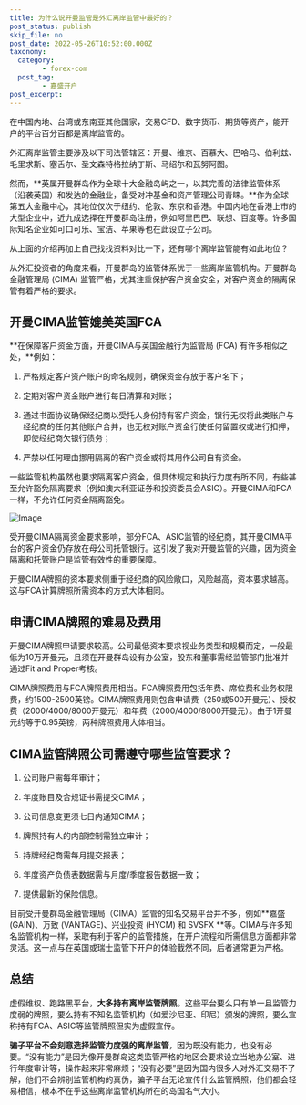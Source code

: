 ```yaml
---
title: 为什么说开曼监管是外汇离岸监管中最好的？
post_status: publish
skip_file: no
post_date: 2022-05-26T10:52:00.000Z
taxonomy:
  category:
        - forex-com
  post_tag:
        - 嘉盛开户
post_excerpt: 
---
```

在中国内地、台湾或东南亚其他国家，交易CFD、数字货币、期货等资产，能开户的平台百分百都是离岸监管的。

外汇离岸监管主要涉及以下司法管辖区：开曼、维京、百慕大、巴哈马、伯利兹、毛里求斯、塞舌尔、圣文森特格拉纳丁斯、马绍尔和瓦努阿图。

然而，**英属开曼群岛作为全球十大金融岛屿之一，以其完善的法律监管体系（沿袭英国）和发达的金融业，备受对冲基金和资产管理公司青睐。**作为全球第五大金融中心，其地位仅次于纽约、伦敦、东京和香港。中国内地在香港上市的大型企业中，近九成选择在开曼群岛注册，例如阿里巴巴、联想、百度等。许多国际知名企业如可口可乐、宝洁、苹果等也在此设立子公司。

从上面的介绍再加上自己找找资料对比一下，还有哪个离岸监管能有如此地位？

从外汇投资者的角度来看，开曼群岛的监管体系优于一些离岸监管机构。开曼群岛金融管理局 (CIMA) 监管严格，尤其注重保护客户资金安全，对客户资金的隔离保管有着严格的要求。

## 开曼CIMA监管媲美英国FCA

**在保障客户资金方面，开曼CIMA与英国金融行为监管局 (FCA) 有许多相似之处，**例如：

1. 严格规定客户资产账户的命名规则，确保资金存放于客户名下；

1. 定期对客户资金账户进行每日清算和对账；

1. 通过书面协议确保经纪商以受托人身份持有客户资金，银行无权将此类账户与经纪商的任何其他账户合并，也无权对账户资金行使任何留置权或进行扣押，即使经纪商欠银行债务；

1. 严禁以任何理由挪用隔离的客户资金或将其用作公司自有资金。

一些监管机构虽然也要求隔离客户资金，但具体规定和执行力度有所不同，有些甚至允许豁免隔离要求（例如澳大利亚证券和投资委员会ASIC）。开曼CIMA和FCA一样，不允许任何资金隔离豁免。

![Image](https://prod-files-secure.s3.us-west-2.amazonaws.com/39ed1227-6d7d-4570-be36-9ccd4a2c4241/bd849744-3fcb-4a37-8312-357962c8f065/image.png?X-Amz-Algorithm=AWS4-HMAC-SHA256&X-Amz-Content-Sha256=UNSIGNED-PAYLOAD&X-Amz-Credential=ASIAZI2LB4663GAKC4WL%2F20250401%2Fus-west-2%2Fs3%2Faws4_request&X-Amz-Date=20250401T221347Z&X-Amz-Expires=3600&X-Amz-Security-Token=IQoJb3JpZ2luX2VjEF0aCXVzLXdlc3QtMiJHMEUCIQDnPhP1EBwECkRGD6CQVlewPbsyQ5JH3j9Z1txrkuVPtAIgVu80sNX4XMw48LouaZwtXLCxRHNI4%2BwLrCYQTIyjCBYqiAQIxv%2F%2F%2F%2F%2F%2F%2F%2F%2F%2FARAAGgw2Mzc0MjMxODM4MDUiDFiglEb7GXM0AqOWpircA2x8HE46P8g6eSdb%2Bz%2FLdJveOBcETZsmp14%2BdIsbgSWs5qDrqaEK60PsQ0sJZIKjMXFI5yhbXj9pCLTya3mUEfw0l7r8uBNVs%2Fnat%2BJlYfgqOrjF1Lpyp9UF55AIUMzDmCW6fIelMPbqZJh4l6vVi%2Bg3fhl5PZzHNH8K4vE94Hs7INF33liVv3jW85sIgFTSaaPEzDPk2iYb9ggwL%2FUhpiW81K0gvgoB5tpT4exNzwqeP9SnvaGoQL4DC4LYGRTU4e7Y9s2RJx0gfQ955lmIqjWfwBML7fOHpcSLtecAQ%2FEqNpya%2FfltXoRLP%2F%2Bu076a4uOZhUkVmxEloYA2kfbCf37fYmtev02m4tb1EbPVU3PGilr6eO6xoZTxcx4T6JdgaEHL94vWIcuJSpeMSjGVdQ%2FTyhpco%2F7nLoBGYIQYqRUMX3N2QuJfvsV8IL9Ly6gik6M0JBmOAGEV2WYPFpq379VaUC8ND%2FakQaVdq3QkduHulSSKj5N7ja27ujaPsXTCvuCkEXEMG%2FV7xHcIjeoL7PzdVYGdo6xSULb%2FyiCtVwEauCiVImJEo%2FoC6zQhUlV1aAs%2BtPvT2as1JPuA%2BwZCZ4KoAeHPk0itXNoEGW9wf9bAjvd6QOCIPCp1DkjJMNynsb8GOqUBT5EwLVf2FW40EPJzspfsP9XZTOlNt6mVVfFiIza83b%2FBPdoqzfp7yjC5bbBHA5gyd1NqyL4%2FBbD9up1aLGCxsiAFB%2Bxo0e2RjB6rlsMiza6oxk6vFp4XsfurfEQX5CYUWdnOizdwujV3QW4bKGjsb8U6Mktz8Wldmca%2BN%2FdLgKi6Ibz3zDrBGDCdEgLxu6CqtbvTx63TYu5Dc97sqWYCEraSzSb7&X-Amz-Signature=ddceee5aee1a55c839a84b3cdfbafbb741cdc8fe94871e9bddbb64e937ca005d&X-Amz-SignedHeaders=host&x-id=GetObject)

受开曼CIMA隔离资金要求影响，部分FCA、ASIC监管的经纪商，其开曼CIMA平台的客户资金仍存放在母公司托管银行。这引发了我对开曼监管的兴趣，因为资金隔离和托管账户是监管有效性的重要保障。

开曼CIMA牌照的资本要求侧重于经纪商的风险敞口，风险越高，资本要求越高。这与FCA计算牌照所需资本的方式大体相同。

## **申请CIMA牌照的难易及费用**

开曼CIMA牌照申请要求较高。公司最低资本要求视业务类型和规模而定，一般最低为10万开曼元，且须在开曼群岛设有办公室，股东和董事需经监管部门批准并通过Fit and Proper考核。

CIMA牌照费用与FCA牌照费用相当。FCA牌照费用包括年费、席位费和业务权限费，约1500-2500英镑。CIMA牌照费用则包含申请费（250或500开曼元）、授权费（2000/4000/8000开曼元）和年费（2000/4000/8000开曼元）。由于1开曼元约等于0.95英镑，两种牌照费用大体相当。

## CIMA监管牌照公司需遵守哪些监管要求？

1. 公司账户需每年审计；

1. 年度账目及合规证书需提交CIMA；

1. 公司信息变更须七日内通知CIMA；

1. 牌照持有人的内部控制需独立审计；

1. 持牌经纪商需每月提交报表；

1. 年度资产负债表数据需与月度/季度报告数据一致；

1. 提供最新的保险信息。

目前受开曼群岛金融管理局（CIMA）监管的知名交易平台并不多，例如**嘉盛 (GAIN)、万致 (VANTAGE)、兴业投资 (HYCM) 和 SVSFX **等。CIMA与许多知名监管机构一样，采取有利于客户的监管措施，在开户流程和所需信息方面都非常灵活。这一点与在英国或瑞士监管下开户的体验截然不同，后者通常更为严格。

## 总结

虚假维权、跑路黑平台，**大多持有离岸监管牌照**。这些平台要么只有单一且监管力度弱的牌照，要么持有不知名监管机构（如爱沙尼亚、印尼）颁发的牌照，要么宣称持有FCA、ASIC等监管牌照但实为虚假宣传。

**骗子平台不会刻意选择监管力度强的离岸监管**，因为既没有能力，也没有必要。“没有能力”是因为像开曼群岛这类监管严格的地区会要求设立当地办公室、进行年度审计等，操作起来非常麻烦；“没有必要”是因为国内很多人对外汇交易不了解，他们不会辨别监管机构的真伪，骗子平台无论宣传什么监管牌照，他们都会轻易相信，根本不在乎这些离岸监管机构所在的岛国名气大小。